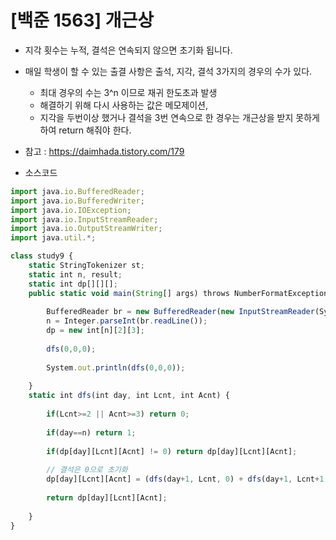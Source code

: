 # [백준 1563] 개근상

- 지각 횟수는 누적, 결석은 연속되지 않으면 초기화 됩니다.
- 매일 학생이 할 수 있는 출결 사항은 출석, 지각, 결석 3가지의 경우의 수가 있다.
  - 최대 경우의 수는 3^n 이므로 재귀 한도초과 발생
  - 해결하기 위해 다시 사용하는 값은 메모제이션,
  - 지각을 두번이상 했거나 결석을 3번 연속으로 한 경우는 개근상을 받지 못하게 하여 return 해줘야 한다.
- 참고 : https://daimhada.tistory.com/179



- 소스코드

```javascript
import java.io.BufferedReader;
import java.io.BufferedWriter;
import java.io.IOException;
import java.io.InputStreamReader;
import java.io.OutputStreamWriter;
import java.util.*;

class study9 {
	static StringTokenizer st;
	static int n, result;
	static int dp[][][];
	public static void main(String[] args) throws NumberFormatException, IOException {
		
		BufferedReader br = new BufferedReader(new InputStreamReader(System.in));
		n = Integer.parseInt(br.readLine());
		dp = new int[n][2][3];
	
		dfs(0,0,0);
		
		System.out.println(dfs(0,0,0));
		
	}
	static int dfs(int day, int Lcnt, int Acnt) {
		
		if(Lcnt>=2 || Acnt>=3) return 0;
		
		if(day==n) return 1;
		
		if(dp[day][Lcnt][Acnt] != 0) return dp[day][Lcnt][Acnt];
		
		// 결석은 0으로 초기화
		dp[day][Lcnt][Acnt] = (dfs(day+1, Lcnt, 0) + dfs(day+1, Lcnt+1, 0) + dfs(day+1, Lcnt, Acnt+1))%1000000;
		
		return dp[day][Lcnt][Acnt];
		
	}
}
```

